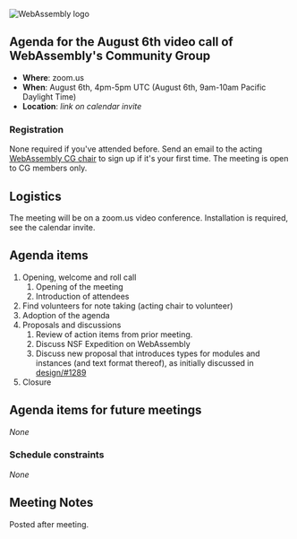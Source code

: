 ![WebAssembly logo](/images/WebAssembly.png)

## Agenda for the August 6th video call of WebAssembly's Community Group

- **Where**: zoom.us
- **When**: August 6th, 4pm-5pm UTC (August 6th, 9am-10am Pacific Daylight Time)
- **Location**: *link on calendar invite*

### Registration

None required if you've attended before. Send an email to the acting [WebAssembly CG chair](mailto:webassembly-cg-chair@chromium.org)
to sign up if it's your first time. The meeting is open to CG members only.

## Logistics

The meeting will be on a zoom.us video conference.
Installation is required, see the calendar invite.

## Agenda items

1. Opening, welcome and roll call
    1. Opening of the meeting
    1. Introduction of attendees
1. Find volunteers for note taking (acting chair to volunteer)
1. Adoption of the agenda
1. Proposals and discussions
    1. Review of action items from prior meeting.
    1. Discuss NSF Expedition on WebAssembly
    1. Discuss new proposal that introduces types for modules and instances (and text format thereof), as initially discussed in [design/#1289](https://github.com/WebAssembly/design/issues/1289)
1. Closure

## Agenda items for future meetings

*None*

### Schedule constraints

*None*

## Meeting Notes

Posted after meeting.
